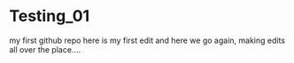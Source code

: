 # Testing_01
my first github repo
here is my first edit
and here we go again, making edits all over the place....
